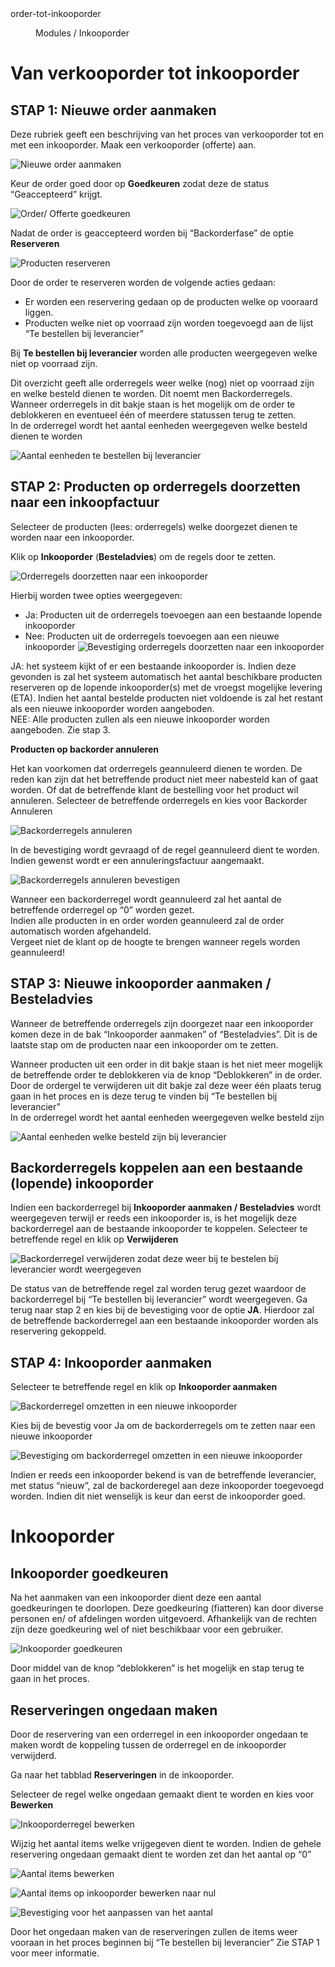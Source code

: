 <properties>
	<page>
		<title>order_tot_inkooporder</title>
		<description>order-tot-inkooporder</description>
	</page>
	<menu>
		<position>Modules / Inkooporder </position> 
		<title>Van offerte t/m inkooporder </title>
	</menu>
</properties>

# Van verkooporder tot inkooporder #

## STAP 1: Nieuwe order aanmaken ##

Deze rubriek geeft een beschrijving van het proces van verkooporder tot en met een inkooporder. 
Maak een verkooporder (offerte) aan.

![Nieuwe order aanmaken](images/order_aanmaken.jpg) 

Keur de order goed door op **Goedkeuren** zodat deze de status “Geaccepteerd” krijgt. 

![Order/ Offerte goedkeuren](images/order_goedkeuren.jpg) 

Nadat de order is geaccepteerd worden bij “Backorderfase” de optie **Reserveren**

![Producten reserveren ](images/producten_reserveren.jpg) 

<div class="info">

Door de order te reserveren worden de volgende acties gedaan:

- Er worden een reservering gedaan op de producten welke op vooraard liggen.
- Producten welke niet op voorraad zijn worden toegevoegd aan de lijst “Te bestellen bij leverancier” 
</div>

Bij **Te bestellen bij leverancier** worden alle producten weergegeven welke niet op voorraad zijn. 

<div class="info">
Dit overzicht geeft alle orderregels weer welke (nog) niet op voorraad zijn en welke besteld dienen te worden. Dit noemt men Backorderregels.
</div>

<div class="info">
Wanneer orderregels in dit bakje staan is het mogelijk om de order te deblokkeren en eventueel één of meerdere statussen terug te zetten. 
</div>

<div class="info">
In de orderregel wordt het aantal eenheden weergegeven welke besteld dienen te worden
</div>

![Aantal eenheden te bestellen bij leverancier](images/te_bestellen_orderregel.jpg) 

## STAP 2: Producten op orderregels doorzetten naar een inkoopfactuur ##

Selecteer de producten (lees: orderregels) welke doorgezet dienen te worden naar een inkooporder. 

Klik op **Inkooporder** (**Besteladvies**) om de regels door te zetten. 

![Orderregels doorzetten naar een inkooporder ](images/regel_doorzetten_naar_inkooporder.jpg) 

Hierbij worden twee opties weergegeven:
-	Ja: Producten uit de orderregels toevoegen aan een bestaande lopende inkooporder
-	Nee:  Producten uit de orderregels toevoegen aan een nieuwe inkooporder
![Bevestiging orderregels doorzetten naar een inkooporder ](images/goederen_toewijzen_aan_inkooporder_of_nieuwe_inkooporder_aanmaken.jpg) 

<div class="info">
JA: het systeem kijkt of er een bestaande inkooporder is. Indien deze gevonden is zal het systeem automatisch het aantal beschikbare producten reserveren op de lopende inkooporder(s) met de vroegst mogelijke levering (ETA). Indien het aantal bestelde producten niet voldoende is zal het restant als een nieuwe inkooporder worden aangeboden.
</div>

<div class="info">
NEE: Alle producten zullen als een nieuwe inkooporder worden aangeboden. Zie stap 3.
</div>

**Producten op backorder annuleren**

Het kan voorkomen dat orderregels geannuleerd dienen te worden. De reden kan zijn dat het betreffende product niet meer nabesteld kan of gaat worden. Of dat de betreffende klant de bestelling voor het product wil annuleren.
Selecteer de betreffende orderregels en kies voor Backorder Annuleren

![Backorderregels annuleren](images/regels_annuleren.jpg)
 
In de bevestiging wordt gevraagd of de regel geannuleerd dient te worden. Indien gewenst wordt er een annuleringsfactuur aangemaakt.

![Backorderregels annuleren bevestigen](images/backorderregels_bevestigen.jpg) 

<div class="info">
Wanneer een backorderregel wordt geannuleerd zal het aantal de betreffende orderregel op “0” worden gezet.
</div>

<div class="info">
Indien alle producten in en order worden geannuleerd zal de order automatisch worden afgehandeld. 
</div>

<div class="info">
Vergeet niet de klant op de hoogte te brengen wanneer regels worden geannuleerd!
</div>


## STAP 3: Nieuwe inkooporder aanmaken / Besteladvies ##

Wanneer de betreffende orderregels zijn doorgezet naar een inkooporder komen deze in de bak “Inkooporder aanmaken” of “Besteladvies”. Dit is de laatste stap om de producten naar een inkooporder om te zetten. 

<div class="info">
Wanneer producten uit een order in dit bakje staan is het niet meer mogelijk de betreffende order te deblokkeren via de knop “Deblokkeren” in de order.
</div>  

<div class="info">
Door de ordergel te verwijderen uit dit bakje zal deze weer één plaats terug gaan in het proces en is deze terug te vinden bij “Te bestellen bij leverancier”
</div>

<div class="info">
In de orderregel wordt het aantal eenheden weergegeven welke besteld zijn
</div>

![Aantal eenheden welke besteld zijn bij leverancier](images/besteld_orderregel.jpg) 

## Backorderregels koppelen aan een bestaande (lopende) inkooporder  ##

Indien een backorderregel bij **Inkooporder aanmaken / Besteladvies** wordt weergegeven terwijl er reeds een inkooporder is, is het mogelijk deze backorderregel aan de bestaande inkooporder te koppelen. 
Selecteer te betreffende regel en klik op **Verwijderen**

![Backorderregel verwijderen zodat deze weer bij te bestelen bij leverancier wordt weergegeven](images/backorderregel_verwijderen_van_inkooporder_aanmaken.jpg) 

De status van de betreffende regel zal worden terug gezet waardoor de backorderregel bij “Te bestellen bij leverancier” wordt weergegeven. Ga terug naar stap 2 en kies bij de bevestiging voor de optie **JA**. Hierdoor zal de betreffende backorderregel aan een bestaande inkooporder worden als reservering gekoppeld.

## STAP 4: Inkooporder aanmaken ##

Selecteer te betreffende regel en klik op **Inkooporder aanmaken**

![Backorderregel omzetten in een nieuwe inkooporder](images/backorderregel_doorzetten_naar_nieuwe_inkopporder.jpg) 

Kies bij de bevestig voor Ja om de backorderregels om te zetten naar een nieuwe inkooporder

![Bevestiging om backorderregel omzetten in een nieuwe inkooporder](images/backorderregels_bevestigen.jpg) 

<div class="info">
Indien er reeds een inkooporder bekend is van de betreffende leverancier, met status “nieuw”, zal de backorderegel aan deze inkooporder toegevoegd worden. Indien dit niet wenselijk is keur dan eerst de inkooporder goed.
</div>

# Inkooporder #

## Inkooporder goedkeuren ##

Na het aanmaken van een inkooporder dient deze een aantal goedkeuringen te doorlopen. Deze goedkeuring (fiatteren) kan door diverse personen en/ of afdelingen worden uitgevoerd. Afhankelijk van de rechten zijn deze goedkeuring wel of niet beschikbaar voor een gebruiker.

![Inkooporder goedkeuren](images/goedkeuringen_inkooporder.jpg) 

<div class="info">
Door middel van de knop “deblokkeren” is het mogelijk en stap terug te gaan in het proces.
</div>

## Reserveringen ongedaan maken ##

Door de reservering van een orderregel in een inkooporder ongedaan te maken wordt de koppeling tussen de orderregel en de inkooporder verwijderd.

Ga naar het tabblad **Reserveringen** in de inkooporder. 

Selecteer de regel welke ongedaan gemaakt dient te worden en kies voor **Bewerken**

![Inkooporderregel bewerken](images/reservering_ongedaan_maken.jpg) 

Wijzig het aantal items welke vrijgegeven dient te worden. Indien de gehele reservering ongedaan gemaakt dient te worden zet dan het aantal op “0”

![Aantal items bewerken](images/aantal_gereserveerde_items_op_inkooporder.jpg) 

![Aantal items op inkooporder bewerken naar nul](images/aantal_gereserveerde_items_op_inkooporder_aanpassen.jpg) 

![Bevestiging voor het aanpassen van het aantal](images/bevestiging_ongedaan_maken_reserveringen.jpg) 

<div class="info">
Door het ongedaan maken van de reserveringen zullen de items weer vooraan in het proces beginnen bij “Te bestellen bij leverancier” Zie STAP 1 voor meer informatie.
</div>








